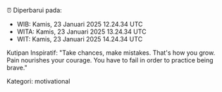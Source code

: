 ⏰ Diperbarui pada:
- WIB: Kamis, 23 Januari 2025 12.24.34 UTC
- WITA: Kamis, 23 Januari 2025 13.24.34 UTC
- WIT: Kamis, 23 Januari 2025 14.24.34 UTC

Kutipan Inspiratif:
"Take chances, make mistakes. That's how you grow. Pain nourishes your courage. You have to fail in order to practice being brave."


Kategori: motivational

